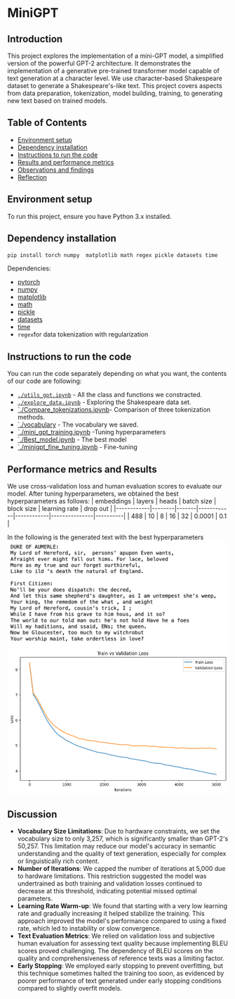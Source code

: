 # MiniGPT
## Introduction

This project explores the implementation of a mini-GPT model, a simplified version of the powerful GPT-2 architecture.  It demonstrates the implementation of a generative pre-trained transformer model capable of text generation at a character level.  We use character-based Shakespeare dataset to generate a Shakespeare's-like text. This project covers aspects from data preparation, tokenization, model building, training, to generating new text based on trained models.




## Table of Contents

- [Environment setup](#environment-setup)
- [Dependency installation](#dependency-installation)
- [Instructions to run the code](#instructions-to-run-the-code)
- [Results and performance metrics](#performance-metrics-and-results)
- [Observations and findings](#observations-and-findings)
- [Reflection](#reflection)


## Environment setup

To run this project, ensure you have Python 3.x installed. 

## Dependency installation

```
pip install torch numpy  matplotlib math regex pickle datasets time
```

Dependencies:

- [pytorch](https://pytorch.org) 
- [numpy](https://numpy.org/install/)
- [matplotlib](https://matplotlib.org/)
- [math](https://docs.python.org/3/library/math.html)
- [pickle](https://docs.python.org/3/library/pickle.html)
- [datasets](https://huggingface.co/docs/datasets/index)
- [time](https://docs.python.org/3/library/time.html)
- `regex`for data tokenization with regularization



## Instructions to run the code
You can run the code separately depending on what you want, the contents of our code are following:

- [`./utils_gpt.ipynb`](/utils_gpt.ipynb) - All the class and functions we constracted.
- [`./explore_data.ipynb`](/explore_data.ipynb) - Exploring the Shakespeare data set.
- [`./Compare_tokenizations.ipynb](/Compare_tokenizations.ipynb)- Comparison of three tokenization methods.
- [`./vocabulary](/vocabulary) - The vocabulary we saved.
- [`./mini_gpt_training.ipynb](/mini_gpt_training.ipynb) -Tuning hyperparameters
- [`./Best_model.ipynb](/Best_model.ipynb) - The best model
- [`./minigpt_fine_tuning.ipynb](/minigpt_fine_tuning.ipynb) - Fine-tuning
  



## Performance metrics and Results 

We use cross-validation loss and human evaluation scores to evaluate our model.
After tuning hyperparameters, we obtained the best hyperparameters as follows:
| embeddings | layers | heads | batch size | block size | learning rate | drop out |
|------------|--------|-------|------------|------------|---------------|----------|
| 488        | 10     | 8     | 16         | 32         | 0.0001        | 0.1      |

In the following is the generated text with the best hyperparameters
<img src="image/generated_text.png" width="600">
<img src="image/loss_plot_best.png" width="600">

## Discussion
- **Vocabulary Size Limitations**: Due to hardware constraints, we set the vocabulary size to only 3,257, which is significantly smaller than GPT-2's 50,257. This limitation may reduce our model's accuracy in semantic understanding and the quality of text generation, especially for complex or linguistically rich content.
- **Number of Iterations**: We capped the number of iterations at 5,000 due to hardware limitations. This restriction suggested the model was undertrained as both training and validation losses continued to decrease at this threshold, indicating potential missed optimal parameters.
- **Learning Rate Warm-up**: We found that starting with a very low learning rate and gradually increasing it helped stabilize the training. This approach improved the model's performance compared to using a fixed rate, which led to instability or slow convergence.
- **Text Evaluation Metrics**: We relied on validation loss and subjective human evaluation for assessing text quality because implementing BLEU scores proved challenging. The dependency of BLEU scores on the quality and comprehensiveness of reference texts was a limiting factor.
- **Early Stopping**: We employed early stopping to prevent overfitting, but this technique sometimes halted the training too soon, as evidenced by poorer performance of text generated under early stopping conditions compared to slightly overfit models.

